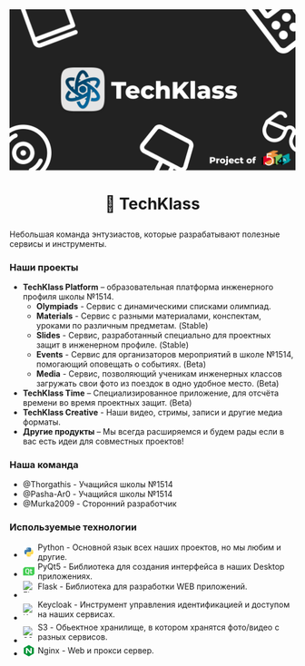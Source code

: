 <img src="https://github.com/TechKlass/.github/blob/master/profile/banner.png" alt="name banner" />

<h1 align="center">
  <p>🚀 TechKlass</p>
</h1>

Небольшая команда энтузиастов, которые разрабатывают полезные сервисы и инструменты. 

### Наши проекты
- **TechKlass Platform** – образовательная платформа инженерного профиля школы №1514.
	- **Olympiads** - Сервис с динамическими списками олимпиад.
	- **Materials** - Сервис с разными материалами, конспектам, уроками по различным предметам. (Stable)
	- **Slides** - Сервис, разработанный специально для проектных защит в инженерном профиле. (Stable)
	- **Events** - Сервис для организаторов мероприятий в школе №1514, помогающий оповещать о событиях. (Beta)
	- **Media** - Сервис, позволяющий ученикам инженерных классов загружать свои фото из поездок в одно удобное место. (Beta)
- **TechKlass Time** – Специализированное приложение, для отсчёта времени во время проектных защит. (Beta)
- **TechKlass Creative** - Наши видео, стримы, записи и другие медиа форматы.
- **Другие продукты** – Мы всегда расширяемся и будем рады если в вас есть идеи для совместных проектов!

### Наша команда
- @Thorgathis - Учащийся школы №1514
- @Pasha-Ar0 - Учащийся школы №1514
- @Murka2009 - Сторонний разработчик

### Используемые технологии
- <span style="display: inline-flex; align-items: center; gap: 6px;"><img src="https://github.com/devicons/devicon/blob/master/icons/python/python-original.svg" alt="Python" width="20" height="20"/> Python - Основной язык всех наших проектов, но мы любим и другие.</span>
- <span style="display: inline-flex; align-items: center; gap: 6px;"><img src="https://github.com/devicons/devicon/blob/master/icons/qt/qt-original.svg" alt="PyQt5" width="20" height="20"/> PyQt5 - Библиотека для создания интерфейса в наших Desktop приложениях.</span>
- <span style="display: inline-flex; align-items: center; gap: 6px;"><img src="https://github.com/TechKlass/.github/blob/master/profile/flask.png" alt="Flask" width="20" height="20" /> Flask - Библиотека для разработки WEB приложений.</span>
- <span style="display: inline-flex; align-items: center; gap: 6px;"><img src="https://avatars.githubusercontent.com/u/4921466" alt="Keycloak" width="20" height="20"/> Keycloak - Инструмент управления идентификацией и доступом на наших сервисах.</span>
- <span style="display: inline-flex; align-items: center; gap: 6px;"><img src="https://upload.wikimedia.org/wikipedia/commons/b/bc/Amazon-S3-Logo.svg" alt="S3" width="20" height="20"/> S3 - Обьектное хранилище, в котором хранятся фото/видео с разных сервисов.</span>
- <span style="display: inline-flex; align-items: center; gap: 6px;"><img src="https://github.com/devicons/devicon/blob/master/icons/nginx/nginx-original.svg" alt="Nginx" width="20" height="20"/> Nginx - Web и прокси сервер.</span>
